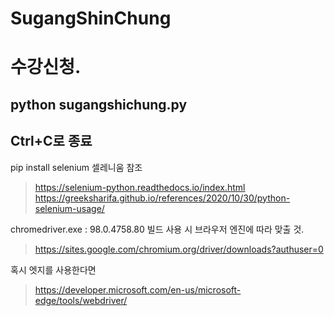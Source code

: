 # SugangShinChung
# 수강신청.   
## python sugangshichung.py
## Ctrl+C로 종료

pip install selenium
셀레니움 참조   
> https://selenium-python.readthedocs.io/index.html
> https://greeksharifa.github.io/references/2020/10/30/python-selenium-usage/

chromedriver.exe : 98.0.4758.80 빌드
사용 시 브라우저 엔진에 따라 맞출 것.   
> https://sites.google.com/chromium.org/driver/downloads?authuser=0

혹시 엣지를 사용한다면
>https://developer.microsoft.com/en-us/microsoft-edge/tools/webdriver/


